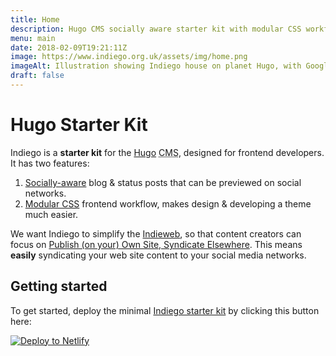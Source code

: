 ```yaml
---
title: Home
description: Hugo CMS socially aware starter kit with modular CSS workflow
menu: main
date: 2018-02-09T19:21:11Z
image: https://www.indiego.org.uk/assets/img/home.png
imageAlt: Illustration showing Indiego house on planet Hugo, with Google Plus, Facebook and Twitter balloons coming out the front door
draft: false
---
```


# Hugo Starter Kit

Indiego is a **starter kit** for the [Hugo](https://gohugo.io/) <abbr title="Content Management System">CMS</abbr>, designed for frontend developers. It has two features:

1. [Socially-aware](/social/) blog & status posts that can be previewed on social networks.
2. [Modular CSS](/modular/) frontend workflow, makes design & developing a theme much easier.

We want Indiego to simplify the [Indieweb](https://indieweb.org/), so that content creators can focus on [Publish (on your) Own Site, Syndicate Elsewhere](https://indieweb.org/POSSE). This means **easily** syndicating your web site content to your social media networks.

## Getting started

To get started, deploy the minimal [Indiego starter kit](https://starter.indiego.org.uk/) by clicking this button here: 

[![Deploy to Netlify](https://www.netlify.com/img/deploy/button.svg)](https://app.netlify.com/start/deploy?repository=https://github.com/growdigital/indiego)
